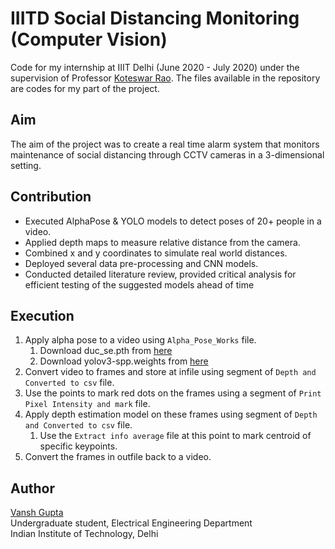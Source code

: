 # IIITD Social Distancing Monitoring (Computer Vision)
Code for my internship at IIIT Delhi (June 2020 - July 2020) under the supervision of Professor [Koteswar Rao](https://sites.google.com/site/koteswarraojerripothula). The files available in the repository are codes for my part of the project.

## Aim
The aim of the project was to create a real time alarm system that monitors maintenance of social distancing through CCTV cameras in a 3-dimensional setting.

## Contribution
* Executed AlphaPose & YOLO models to detect poses of 20+ people in a video.
* Applied depth maps to measure relative distance from the camera.
* Combined x and y coordinates to simulate real world distances.
* Deployed several data pre-processing and CNN models.
* Conducted detailed literature review, provided critical analysis for efficient testing of the suggested models ahead of time

## Execution
1. Apply alpha pose to a video using `Alpha_Pose_Works` file.
      1. Download duc_se.pth from [here](https://drive.google.com/file/d/1RoOB5ukKNavINgUuAtIIHReK_HAUU4ir/view?usp=sharing)
      2. Download yolov3-spp.weights from [here](https://drive.google.com/file/d/13DhywizS2UoC7JKPFS81u5ig4RMEfyfx/view?usp=sharing)
2. Convert video to frames and store at infile using segment of `Depth and Converted to csv` file.
3. Use the points to mark red dots on the frames using a segment of `Print Pixel Intensity and mark` file.
4. Apply depth estimation model on these frames using segment of `Depth and Converted to csv` file.
      1. Use the `Extract info average` file at this point to mark centroid of specific keypoints.
5. Convert the frames in outfile back to a video.


## Author
[Vansh Gupta](https://github.com/V-G-spec)  
Undergraduate student, Electrical Engineering Department  
Indian Institute of Technology, Delhi
